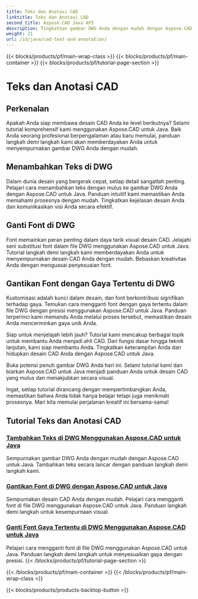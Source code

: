 ```yaml
---
title: Teks dan Anotasi CAD
linktitle: Teks dan Anotasi CAD
second_title: Aspose.CAD Java API
description: Tingkatkan gambar DWG Anda dengan mudah dengan Aspose.CAD untuk Java. Kuasai menambahkan dan mengganti font dalam file DWG. Panduan langkah demi langkah untuk kesempurnaan visual.
weight: 21
url: /id/java/cad-text-and-annotation/
---
```


{{< blocks/products/pf/main-wrap-class >}}
{{< blocks/products/pf/main-container >}}
{{< blocks/products/pf/tutorial-page-section >}}

# Teks dan Anotasi CAD


## Perkenalan 

Apakah Anda siap membawa desain CAD Anda ke level berikutnya? Selami tutorial komprehensif kami menggunakan Aspose.CAD untuk Java. Baik Anda seorang profesional berpengalaman atau baru memulai, panduan langkah demi langkah kami akan memberdayakan Anda untuk menyempurnakan gambar DWG Anda dengan mudah.

## Menambahkan Teks di DWG

Dalam dunia desain yang bergerak cepat, setiap detail sangatlah penting. Pelajari cara menambahkan teks dengan mulus ke gambar DWG Anda dengan Aspose.CAD untuk Java. Panduan intuitif kami memastikan Anda memahami prosesnya dengan mudah. Tingkatkan kejelasan desain Anda dan komunikasikan visi Anda secara efektif.

## Ganti Font di DWG

Font memainkan peran penting dalam daya tarik visual desain CAD. Jelajahi seni substitusi font dalam file DWG menggunakan Aspose.CAD untuk Java. Tutorial langkah demi langkah kami memberdayakan Anda untuk menyempurnakan desain CAD Anda dengan mudah. Bebaskan kreativitas Anda dengan menguasai penyesuaian font.

## Gantikan Font dengan Gaya Tertentu di DWG

Kustomisasi adalah kunci dalam desain, dan font berkontribusi signifikan terhadap gaya. Temukan cara mengganti font dengan gaya tertentu dalam file DWG dengan presisi menggunakan Aspose.CAD untuk Java. Panduan terperinci kami memandu Anda melalui proses tersebut, memastikan desain Anda mencerminkan gaya unik Anda.

Siap untuk menjelajah lebih jauh? Tutorial kami mencakup berbagai topik untuk membantu Anda menjadi ahli CAD. Dari fungsi dasar hingga teknik lanjutan, kami siap membantu Anda. Tingkatkan keterampilan Anda dan hidupkan desain CAD Anda dengan Aspose.CAD untuk Java.

Buka potensi penuh gambar DWG Anda hari ini. Selami tutorial kami dan biarkan Aspose.CAD untuk Java menjadi panduan Anda untuk desain CAD yang mulus dan menakjubkan secara visual.

Ingat, setiap tutorial dirancang dengan mempertimbangkan Anda, memastikan bahwa Anda tidak hanya belajar tetapi juga menikmati prosesnya. Mari kita memulai perjalanan kreatif ini bersama-sama!
## Tutorial Teks dan Anotasi CAD
### [Tambahkan Teks di DWG Menggunakan Aspose.CAD untuk Java](./add-text-in-dwg/)
Sempurnakan gambar DWG Anda dengan mudah dengan Aspose.CAD untuk Java. Tambahkan teks secara lancar dengan panduan langkah demi langkah kami.
### [Gantikan Font di DWG dengan Aspose.CAD untuk Java](./substitute-font-in-dwg/)
Sempurnakan desain CAD Anda dengan mudah. Pelajari cara mengganti font di file DWG menggunakan Aspose.CAD untuk Java. Panduan langkah demi langkah untuk kesempurnaan visual.
### [Ganti Font Gaya Tertentu di DWG Menggunakan Aspose.CAD untuk Java](./substitute-font-of-particular-style-in-dwg/)
Pelajari cara mengganti font di file DWG menggunakan Aspose.CAD untuk Java. Panduan langkah demi langkah untuk menyesuaikan gaya dengan presisi.
{{< /blocks/products/pf/tutorial-page-section >}}

{{< /blocks/products/pf/main-container >}}
{{< /blocks/products/pf/main-wrap-class >}}

{{< blocks/products/products-backtop-button >}}
